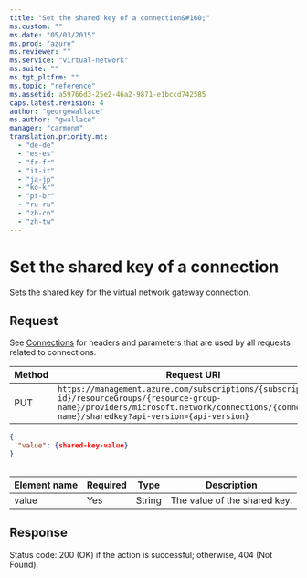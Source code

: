 ```yaml
---
title: "Set the shared key of a connection&#160;"
ms.custom: ""
ms.date: "05/03/2015"
ms.prod: "azure"
ms.reviewer: ""
ms.service: "virtual-network"
ms.suite: ""
ms.tgt_pltfrm: ""
ms.topic: "reference"
ms.assetid: a59766d3-25e2-46a2-9871-e1bccd742585
caps.latest.revision: 4
author: "georgewallace"
ms.author: "gwallace"
manager: "carmonm"
translation.priority.mt: 
  - "de-de"
  - "es-es"
  - "fr-fr"
  - "it-it"
  - "ja-jp"
  - "ko-kr"
  - "pt-br"
  - "ru-ru"
  - "zh-cn"
  - "zh-tw"
---
```

# Set the shared key of a connection&#160;
Sets the shared key for the virtual network gateway connection.  
  
## Request  
 See [Connections](../NetworkGateway/connections.md) for headers and parameters that are used by all requests related to  connections.  
  
|Method|Request URI|  
|------------|-----------------|  
|PUT|`https://management.azure.com/subscriptions/{subscription-id}/resourceGroups/{resource-group-name}/providers/microsoft.network/connections/{connection-name}/sharedkey?api-version={api-version}`|  
  
```json  
{  
  "value": {shared-key-value}  
}  
  
```  
  
|Element name|Required|Type|Description|  
|------------------|--------------|----------|-----------------|  
|value|Yes|String|The value of the shared key.|  
  
## Response  
 Status code: 200 (OK) if the action is successful; otherwise, 404 (Not Found).